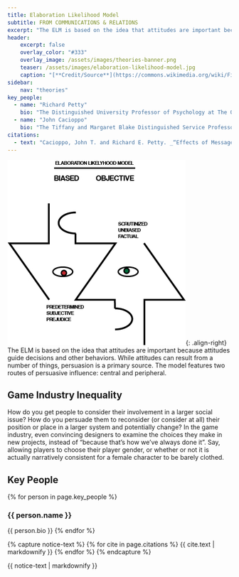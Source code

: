 ```yaml
---
title: Elaboration Likelihood Model
subtitle: FROM COMMUNICATIONS & RELATIONS
excerpt: "The ELM is based on the idea that attitudes are important because attitudes guide decisions and other behaviors."
header:
    excerpt: false
    overlay_color: "#333"
    overlay_image: /assets/images/theories-banner.png
    teaser: /assets/images/elaboration-likelihood-model.jpg
    caption: "[**Credit/Source**](https://commons.wikimedia.org/wiki/File:Elaboration_Likelihood_Model_Information_Graphic_of_Bias_and_Objective_Thinking.jpg)"
sidebar:
    nav: "theories"
key_people:
  - name: "Richard Petty"
    bio: "The Distinguished University Professor of Psychology at The Ohio State University."
  - name: "John Cacioppo"
    bio: "The Tiffany and Margaret Blake Distinguished Service Professor at the University of Chicago."
citations:
  - text: "Cacioppo, John T. and Richard E. Petty. _“Effects of Message Repetition and Position on Cognitive Response, Recall, and Persuasion.”_ Journal of Personality & Social Psychology 37 (1979): 97–109."
---
```


![elaboration likelihood model](/assets/images/elaboration-likelihood-model.jpg){: .align-right}
The ELM is based on the idea that attitudes are important because attitudes guide decisions and other behaviors. While attitudes can result from a number of things, persuasion is a primary source. The model features two routes of persuasive influence: central and peripheral.

## Game Industry Inequality
How do you get people to consider their involvement in a larger social issue? How do you persuade them to reconsider (or consider at all) their position or place in a larger system and potentially change? In the game industry, even convincing designers to examine the choices they make in new projects, instead of “because that’s how we’ve always done it”. Say, allowing players to choose their player gender, or whether or not it is actually narratively consistent for a female character to be barely clothed.

## Key People
{% for person in page.key_people %}
### {{ person.name }}
{{ person.bio }}
{% endfor %}

{% capture notice-text %}
{% for cite in page.citations %}
{{ cite.text | markdownify }}
{% endfor %}
{% endcapture %}

<div class="notice--primary">
    {{ notice-text | markdownify }}
</div>

<!--[Theory Details](https://www.utwente.nl/cw/theorieenoverzicht/Theory%20Clusters/Interpersonal%20Communication%20and%20Relations/Elaboration_Likelihood_Model/)-->